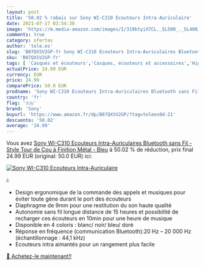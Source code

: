 ```yaml
---
layout: post
title: '50.02 % rabais sur Sony WI-C310 Ecouteurs Intra-Auriculaire'
date: 2021-07-17 03:54:30
image: 'https://m.media-amazon.com/images/I/319ktyiX7CL._SL500_._SL400_.jpg'
comments: true
category: ofertas
author: 'tole.es'
slug: 'B07QXSV2GP-fr Sony WI-C310 Ecouteurs Intra-Auriculaires Bluetooth sans...'
sku: 'B07QXSV2GP-fr'
tags: [ 'Casques et écouteurs','Casques, écouteurs et accessoires','High-Tech','sony', ]
actualPrice: 24.99 EUR
currency: EUR
price: 24.99
comparePrice: 50.0 EUR
prodname: 'Sony WI-C310 Ecouteurs Intra-Auriculaires Bluetooth sans Fil - Style Tour de Cou à Finition Métal - Bleu'
country: 'fr'
flag: '🇫🇷'
brand: 'Sony'
buyurl: 'https://www.amazon.fr/dp/B07QXSV2GP/?tag=tolees0d-21'
descuento: '50.02'
average: '24.99'
---
```


Vous avez [Sony WI-C310 Ecouteurs Intra-Auriculaires Bluetooth sans Fil - Style Tour de Cou à Finition Métal - Bleu](https://www.amazon.fr/dp/B07QXSV2GP/?tag=tolees0d-21)  à  50.02 % de réduction, prix final  24.99 EUR (original: 50.0 EUR) ici:

[![Sony WI-C310 Ecouteurs Intra-Auriculaire](https://m.media-amazon.com/images/I/319ktyiX7CL._SL500_._SL400_.jpg)](https://www.amazon.fr/dp/B07QXSV2GP/?tag=tolees0d-21)

ℹ️:

- Design ergonomique de la commande des appels et musiques pour éviter toute gène durant le port des écouteurs
- Diaphragme de 9mm pour une restitution du son haute qualité
- Autonomie sans fil longue distance de 15 heures et possibilité de recharger ces écouteurs en 10min pour une heure de musique
- Disponible en 4 coloris : blanc/ noir/ bleu/ doré
- Réponse en fréquence (communication Bluetooth):20 Hz – 20 000 Hz (échantillonnage : 44,1 kHz)
- Ecouteurs intra aimantés pour un rangement plus facile

[🛒 Achetez-le maintenant!!](https://www.amazon.fr/dp/B07QXSV2GP/?tag=tolees0d-21)
